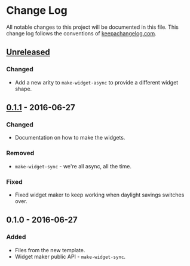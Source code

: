 # Change Log
All notable changes to this project will be documented in this file. This change log follows the conventions of [keepachangelog.com](http://keepachangelog.com/).

## [Unreleased]
### Changed
- Add a new arity to `make-widget-async` to provide a different widget shape.

## [0.1.1] - 2016-06-27
### Changed
- Documentation on how to make the widgets.

### Removed
- `make-widget-sync` - we're all async, all the time.

### Fixed
- Fixed widget maker to keep working when daylight savings switches over.

## 0.1.0 - 2016-06-27
### Added
- Files from the new template.
- Widget maker public API - `make-widget-sync`.

[Unreleased]: https://github.com/your-name/menu-calculator/compare/0.1.1...HEAD
[0.1.1]: https://github.com/your-name/menu-calculator/compare/0.1.0...0.1.1
